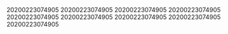 20200223074905
20200223074905
20200223074905
20200223074905
20200223074905
20200223074905
20200223074905
20200223074905
20200223074905
